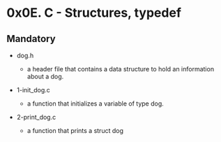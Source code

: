 # 0x0E. C - Structures, typedef

## Mandatory

- dog.h

  - a header file that contains a data structure to hold an information about a dog.

- 1-init_dog.c

  - a function that initializes a variable of type dog.

- 2-print_dog.c

  - a function that prints a struct dog
